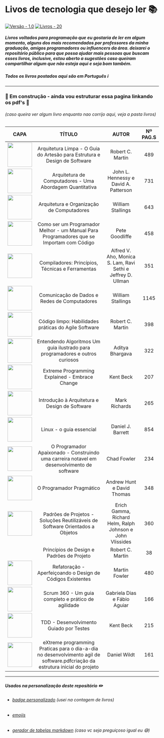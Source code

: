 # Livos de tecnologia que desejo ler :books:
[![Versão - 1.0](https://img.shields.io/badge/Versão-1.0-blue?logo=git)](https://) [![Livros - 20](https://img.shields.io/badge/Livros-20-blue?logo=gitbook&logoColor=red)](https://)

##### Livros voltados para programação que eu gostaria de ler em algum momento, alguns dos mais recomendados por professores da minha graduação, amigos programadores ou influencers da área. deixarei o repositório público para que possa ajudar mais pessoas que buscam esses livros, inclusive, estou aberto a sugestões caso queiram compartilhar algum que não esteja aqui e seja bom também.

##### Todos os livros postados aqui são em Português :information_source:
---
### :construction: Em construção - ainda vou estruturar essa pagina linkando os pdf's :construction:
###### (caso queira ver algum livro enquanto nao corrijo aqui, veja a pasta livros)



| CAPA 	|                                                            TÍTULO                                                            	|                             AUTOR                            	| Nº PAG.S 	|
|:----:	|:----------------------------------------------------------------------------------------------------------------------------:	|:------------------------------------------------------------:	|:--------:	|
|<img src="https://m.media-amazon.com/images/I/815d9tE7jSL._SL1500_.jpg" style="width: 80px;">| Arquitetura Limpa - O Guia do Artesão para Estrutura e Design de Software                                                    	| Robert C. Martin                                             	| 489      	|
|<img src="https://m.media-amazon.com/images/I/81yIzuGuPOL._SL1500_.jpg" style="width: 80px;">| Arquitetura de Computadores - Uma Abordagem Quantitativa                                                                     	| John L. Hennessy e David A. Patterson                        	| 731      	|
|<img src="https://m.media-amazon.com/images/I/91WaKFWt+ML._SL1500_.jpg" style="width: 80px;">| Arquitetura e Organização de Computadores                                                                                    	| William Stallings                                            	| 643      	|
|<img src="https://m.media-amazon.com/images/I/71RWTuYLQiL._SL1383_.jpg" style="width: 80px;">| Como ser um Programador Melhor - um Manual Para Programadores que se Importam com Código                                     	| Pete Goodliffe                                               	| 458      	|
|<img src="https://m.media-amazon.com/images/I/919FLyAeLOL._SL1500_.jpg" style="width: 80px;">| Compiladores: Princípios, Técnicas e Ferramentas                                                                             	| Alfred V. Aho, Monica S. Lam, Ravi Sethi e Jeffrey D. Ullman 	| 351      	|
|<img src="https://m.media-amazon.com/images/I/91v7cavmFKL._SL1500_.jpg" style="width: 80px;">| Comunicação de Dados e Redes de Computadores                                                                                 	| William Stallings                                            	| 1145     	|
|<img src="https://m.media-amazon.com/images/I/71JpZHEGvWL._SL1500_.jpg" style="width: 80px;">| Código limpo: Habilidades práticas do Agile Software                                                                         	| Robert C. Martin                                             	| 398      	|
|<img src="https://m.media-amazon.com/images/I/71Vkg7GfPFL._SL1296_.jpg" style="width: 80px;">| Entendendo Algoritmos Um guia ilustrado para programadores e outros curiosos                                                 	| Aditya Bhargava                                              	| 322      	|
|<img src="https://m.media-amazon.com/images/I/615KsgTP0+L._SL1500_.jpg" style="width: 80px;">| Extreme Programming Explained - Embrace Change                                                                               	| Kent Beck                                                    	| 207      	|
|<img src="https://m.media-amazon.com/images/I/51hdie3tJfL._SL1000_.jpg" style="width: 80px;">| Introdução à Arquitetura e Design de Software                                                                                	| Mark Richards                                                	| 265      	|
|<img src="https://m.media-amazon.com/images/I/814AN9YSppL._SL1500_.jpg" style="width: 80px;">| Linux - o guia essencial                                                                                                     	| Daniel J. Barrett                                            	| 854      	|
|<img src="https://m.media-amazon.com/images/I/81dBiDT7qTL._SL1500_.jpg" style="width: 80px;">| O Programador Apaixonado - Construindo uma carreira notavel em desenvolvimento de software                                   	| Chad Fowler                                                  	| 234      	|
|<img src="https://m.media-amazon.com/images/I/61hewOW+8zL._SL1500_.jpg" style="width: 80px;">| O Programador Pragmático                                                                                                     	| Andrew Hunt e David Thomas                                   	| 348      	|
|<img src="https://m.media-amazon.com/images/I/9169z5-CtML._SL1500_.jpg" style="width: 80px;">| Padrões de Projetos - Soluções Reutilizáveis de Software Orientados a Objetos                                                	| Erich Gamma, Richard Helm, Ralph Johnson e John Vlissides    	| 360      	|
|      	| Princípios de Design e Padrões de Projeto                                                                                    	| Robert C. Martin                                             	| 38       	|
|<img src="https://m.media-amazon.com/images/I/81sTm5M7wjL._SL1500_.jpg" style="width: 80px;">| Refatoração - Aperfeiçoando o Design de Códigos Existentes                                                                   	| Martin Fowler                                                	| 480      	|
|<img src="https://m.media-amazon.com/images/I/71uPzldsIYL._SL1500_.jpg" style="width: 80px;">| Scrum 360 - Um guia completo e prático de agilidade                                                                          	| Gabriela Dias e Fábio Aguiar                                 	| 166      	|
|<img src="https://m.media-amazon.com/images/I/51PrK2ggKmL._SL1000_.jpg" style="width: 80px;">| TDD - Desenvolvimento Guiado por Testes                                                                                      	| Kent Beck                                                    	| 215      	|
|<img src="https://m.media-amazon.com/images/I/812iEihFDrL._SL1500_.jpg" style="width: 80px;">| eXtreme programming Praticas para o dia-a-dia no desenvolvimento agil de software.pdfcriação da estrutura inicial do projeto 	| Daniel Wildt                                                 	| 161      	|

---
##### Usados na personalização deste repositório :pencil2:
- ###### [badge personalizado](https://michaelcurrin.github.io/badge-generator/#/generic) (usei na contagem de livros)
- ###### [emojis](https://gist.github.com/rxaviers/7360908)
- ###### [gerador de tabelas markdown](https://www.tablesgenerator.com/markdown_tables) (caso vc seja preguiçoso igual eu :sweat_smile:)

